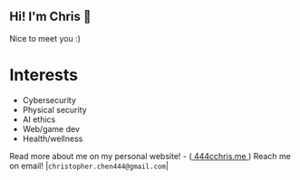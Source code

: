 ## Hi! I'm Chris 👋

Nice to meet you :)

# Interests 
- Cybersecurity
- Physical security
- AI ethics
- Web/game dev
- Health/wellness

Read more about me on my personal website! - (<a href="https://444cchris.me" > 444cchris.me </a>) 
Reach me on email! |`christopher.chen444@gmail.com`|

<!--
**444CChris/444CChris** is a ✨ _special_ ✨ repository because its `README.md` (this file) appears on your GitHub profile.

Here are some ideas to get you started:
- 🔭 I’m currently working on ...
- 🌱 I’m currently learning ...
- 👯 I’m looking to collaborate on ...
- 🤔 I’m looking for help with ...
- 💬 Ask me about ...
- 📫 How to reach me: ...
- 😄 Pronouns: ...
- ⚡ Fun fact: ...
-->

